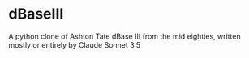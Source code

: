 # dBaseIII
A python clone of Ashton Tate dBase III from the mid eighties, written mostly or entirely by Claude Sonnet 3.5
